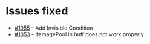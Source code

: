 # Issues fixed
- [#1055](https://gitlab.com/dragonshorn/D35E/-/issues/1055) - Add Invisible Condition
- [#1053](https://gitlab.com/dragonshorn/D35E/-/issues/1053) - damagePool in buff does not work properly
